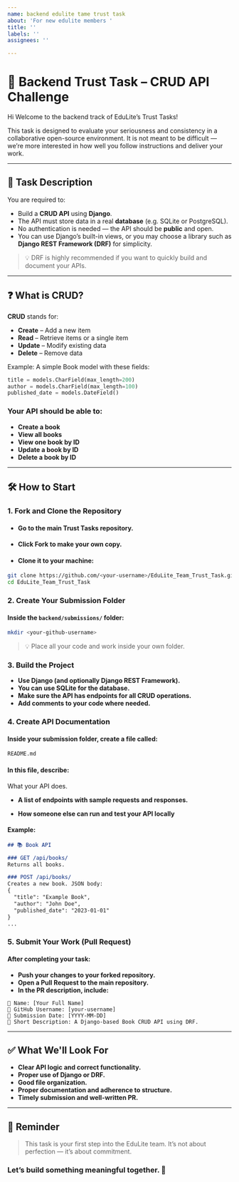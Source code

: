 ```yaml
---
name: backend edulite tame trust task
about: 'For new edulite members '
title: ''
labels: ''
assignees: ''

---
```


# 🧠 Backend Trust Task – CRUD API Challenge
Hi <name>
Welcome to the backend track of EduLite’s Trust Tasks!

This task is designed to evaluate your seriousness and consistency in a collaborative open-source environment. It is not meant to be difficult — we’re more interested in how well you follow instructions and deliver your work.

---

## 📌 Task Description

You are required to:

- Build a **CRUD API** using **Django**.
- The API must store data in a real **database** (e.g. SQLite or PostgreSQL).
- No authentication is needed — the API should be **public** and open.
- You can use Django’s built-in views, or you may choose a library such as **Django REST Framework (DRF)** for simplicity.

> 💡 DRF is highly recommended if you want to quickly build and document your APIs.

---

## ❓ What is CRUD?

**CRUD** stands for:
- **Create** – Add a new item
- **Read** – Retrieve items or a single item
- **Update** – Modify existing data
- **Delete** – Remove data

Example: A simple Book model with these fields:
```py
title = models.CharField(max_length=200)
author = models.CharField(max_length=100)
published_date = models.DateField()
```
### Your API should be able to:

- **Create a book**
- **View all books**
- **View one book by ID**
- **Update a book by ID**
- **Delete a book by ID**

---
## 🛠️ How to Start
### 1. Fork and Clone the Repository

- #### Go to the main Trust Tasks repository.
- #### Click Fork to make your own copy.
- #### Clone it to your machine:

```bash
git clone https://github.com/<your-username>/EduLite_Team_Trust_Task.git
cd EduLite_Team_Trust_Task
```
### 2. Create Your Submission Folder
#### Inside the `backend/submissions/` folder:
```bash
mkdir <your-github-username>
```

> 💡 Place all your code and work inside your own folder.


### 3. Build the Project

- **Use Django (and optionally Django REST Framework).**
- **You can use SQLite for the database.**
- **Make sure the API has endpoints for all CRUD operations.**
- **Add comments to your code where needed.**


### 4. Create API Documentation

#### Inside your submission folder, create a file called:
```bash
README.md
```
#### In this file, describe:
What your API does.
- **A list of endpoints with sample requests and responses.**

- **How someone else can run and test your API locally**

#### Example:
```md
## 📚 Book API

### GET /api/books/
Returns all books.

### POST /api/books/
Creates a new book. JSON body:
{
  "title": "Example Book",
  "author": "John Doe",
  "published_date": "2023-01-01"
}
...
```
### 5. Submit Your Work (Pull Request)
#### After completing your task:
- **Push your changes to your forked repository.**
- **Open a Pull Request to the main repository.**
- **In the PR description, include:**
```pgsql
🔹 Name: [Your Full Name]
🔹 GitHub Username: [your-username]
🔹 Submission Date: [YYYY-MM-DD]
🔹 Short Description: A Django-based Book CRUD API using DRF.
```

---
## ✅ What We'll Look For

- **Clear API logic and correct functionality.**
- **Proper use of Django or DRF.**
- **Good file organization.**
- **Proper documentation and adherence to structure.**
- **Timely submission and well-written PR.**

---
## 📌 Reminder

> This task is your first step into the EduLite team. It’s not about perfection — it’s about commitment.

### Let’s build something meaningful together. 🚀
